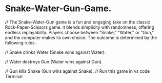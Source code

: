 # Snake-Water-Gun-Game.
// The Snake-Water-Gun game is a fun and engaging take on the classic Rock-Paper-Scissors game. It blends simplicity with randomness, offering endless replayability. Players choose between "Snake," "Water," or "Gun," and the computer makes its own choice. The outcome is determined by the following rules:

// Snake drinks Water (Snake wins against Water).

// Water destroys Gun (Water wins against Gun).

// Gun kills Snake (Gun wins against Snake).
// Run this game in vs code Terminal
